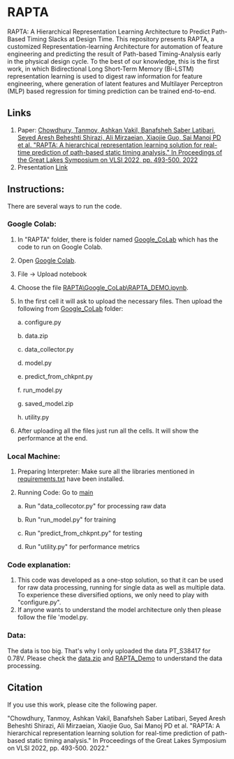 # RAPTA
RAPTA: A Hierarchical Representation Learning Architecture to Predict Path-Based Timing Slacks at Design Time. This repository presents RAPTA, a customized Representation-learning Architecture for automation of feature engineering and predicting the result of Path-based Timing-Analysis early in the physical design cycle. To the best of our knowledge, this is the first work, in which Bidirectional Long Short-Term Memory (Bi-LSTM) representation learning is used to digest raw information for feature engineering, where generation of latent features and Multilayer Perceptron (MLP) based regression for timing prediction can be trained end-to-end.

## Links
1. Paper: [Chowdhury, Tanmoy, Ashkan Vakil, Banafsheh Saber Latibari, Seyed Aresh Beheshti Shirazi, Ali Mirzaeian, Xiaojie Guo, Sai Manoj PD et al. "RAPTA: A hierarchical representation learning solution for real-time prediction of path-based static timing analysis." In Proceedings of the Great Lakes Symposium on VLSI 2022, pp. 493-500. 2022](https://dl.acm.org/doi/pdf/10.1145/3526241.3530831)
2. Presentation [Link](https://dl.acm.org/doi/10.1145/3526241.3530831)

## Instructions:
There are several ways to run the code. 

### Google Colab: 
1. In "RAPTA" folder, there is folder named [Google_CoLab](/Google_CoLab/) which has the code to run on Google Colab.
2. Open [Google Colab](https://colab.research.google.com/).
3. File -> Upload notebook
4. Choose the file [RAPTA\Google_CoLab\RAPTA_DEMO.ipynb](/Google_CoLab/RAPTA_DEMO.ipynb).
5. In the first cell it will ask to upload the necessary files. Then upload the following from [Google_CoLab](/Google_CoLab/) folder:

    a. configure.py
    
    b. data.zip
    
    c. data_collector.py
    
    d. model.py
    
    e. predict_from_chkpnt.py
    
    f. run_model.py
    
    g. saved_model.zip
    
    h. utility.py

6. After uploading all the files just run all the cells. It will show the performance at the end.

### Local Machine:
1. Preparing Interpreter: Make sure all the libraries mentioned in [requirements.txt](requirements.txt) have been installed.
2. Running Code: Go to [main](/main/)

    a. Run "data_collecotor.py" for processing raw data

    b. Run "run_model.py" for training

    c. Run "predict_from_chkpnt.py" for testing

    d. Run "utility.py" for performance metrics

### Code explanation:
1. This code was developed as a one-stop solution, so that it can be used for raw data processing, running for single data as well as multiple data. To experience these diversified options, we only need to play with "configure.py".
2. If anyone wants to understand the model architecture only then please follow the file 'model.py.

### Data: 
The data is too big. That's why I only uploaded the data PT_S38417 for 0.78V. Please check the [data.zip](/Google_CoLab/data.zip) and [RAPTA_Demo](/Google_CoLab/RAPTA_DEMO.ipynb) to understand the data processing.

## Citation
If you use this work, please cite the following paper.

"Chowdhury, Tanmoy, Ashkan Vakil, Banafsheh Saber Latibari, Seyed Aresh Beheshti Shirazi, Ali Mirzaeian, Xiaojie Guo, Sai Manoj PD et al. "RAPTA: A hierarchical representation learning solution for real-time prediction of path-based static timing analysis." In Proceedings of the Great Lakes Symposium on VLSI 2022, pp. 493-500. 2022."
